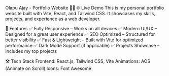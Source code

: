 Olapu Ajay - Portfolio Website 🎨🚀
🌐 Live Demo
This is my personal portfolio website built with Vite, React, and Tailwind CSS. It showcases my skills, projects, and experience as a web developer.

📌 Features
✅ Fully Responsive – Works on all devices
✅ Modern UI/UX – Designed for a great user experience
✅ SEO Optimized – Structured for better visibility
✅ Fast & Lightweight – Built with Vite for optimized performance
✅ Dark Mode Support (if applicable)
✅ Projects Showcase – Includes my top projects

🛠️ Tech Stack
Frontend: React.js, Tailwind CSS, Vite
Animations: AOS (Animate on Scroll)
Icons: Font Awesome
